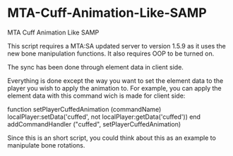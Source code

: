 # MTA-Cuff-Animation-Like-SAMP
MTA Cuff Animation Like SAMP

This script requires a MTA:SA updated server to version 1.5.9 as it uses the new bone manipulation functions.
It also requires OOP to be turned on.

The sync has been done through element data in client side.

Everything is done except the way you want to set the element data to the player you wish to apply the animation to.
For example, you can apply the element data with this command wich is made for client side:

function setPlayerCuffedAnimation (commandName)
    localPlayer:setData('cuffed', not localPlayer:getData('cuffed'))
end
addCommandHandler ("cuffed", setPlayerCuffedAnimation)

Since this is an short script, you could think about this as an example to manipulate bone rotations.
